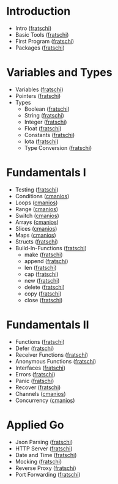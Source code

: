 

# Introduction

* Intro ([fratschi](https://github.com/fratschi))
* Basic Tools ([fratschi](https://github.com/fratschi))
* First Program ([fratschi](https://github.com/fratschi))
* Packages ([fratschi](https://github.com/fratschi))

# Variables and Types

* Variables ([fratschi](https://github.com/fratschi)) 
* Pointers ([fratschi](https://github.com/fratschi))
* Types
  * Boolean ([fratschi](https://github.com/fratschi))
  * String ([fratschi](https://github.com/fratschi)) 
  * Integer ([fratschi](https://github.com/fratschi)) 
  * Float ([fratschi](https://github.com/fratschi))
  * Constants ([fratschi](https://github.com/fratschi))
  * Iota ([fratschi](https://github.com/fratschi))
  * Type Conversion ([fratschi](https://github.com/fratschi))
   
# Fundamentals I

* Testing ([fratschi](https://github.com/fratschi))
* Conditions ([cmanios](https://github.com/cmanios))
* Loops ([cmanios](https://github.com/cmanios))
* Range ([cmanios](https://github.com/cmanios))
* Switch ([cmanios](https://github.com/cmanios))
* Arrays ([cmanios](https://github.com/cmanios))
* Slices ([cmanios](https://github.com/cmanios))
* Maps ([cmanios](https://github.com/cmanios))
* Structs ([fratschi](https://github.com/fratschi))
* Build-In-Functions ([fratschi](https://github.com/fratschi))
    * make ([fratschi](https://github.com/fratschi))
    * append ([fratschi](https://github.com/fratschi))
    * len ([fratschi](https://github.com/fratschi))
    * cap ([fratschi](https://github.com/fratschi))
    * new ([fratschi](https://github.com/fratschi))
    * delete ([fratschi](https://github.com/fratschi))
    * copy ([fratschi](https://github.com/fratschi))
    * close ([fratschi](https://github.com/fratschi))
    
# Fundamentals II

* Functions ([fratschi](https://github.com/fratschi))
* Defer ([fratschi](https://github.com/fratschi))
* Receiver Functions ([fratschi](https://github.com/fratschi))
* Anonymous Functions ([fratschi](https://github.com/fratschi))
* Interfaces ([fratschi](https://github.com/fratschi))
* Errors ([fratschi](https://github.com/fratschi))
* Panic ([fratschi](https://github.com/fratschi))
* Recover ([fratschi](https://github.com/fratschi))
* Channels ([cmanios](https://github.com/cmanios))
* Concurrency ([cmanios](https://github.com/cmanios))

# Applied Go

* Json Parsing ([fratschi](https://github.com/fratschi))
* HTTP Server ([fratschi](https://github.com/fratschi))
* Date and Time ([fratschi](https://github.com/fratschi))
* Mocking ([fratschi](https://github.com/fratschi))
* Reverse Proxy ([fratschi](https://github.com/fratschi))
* Port Forwarding ([fratschi](https://github.com/fratschi))

